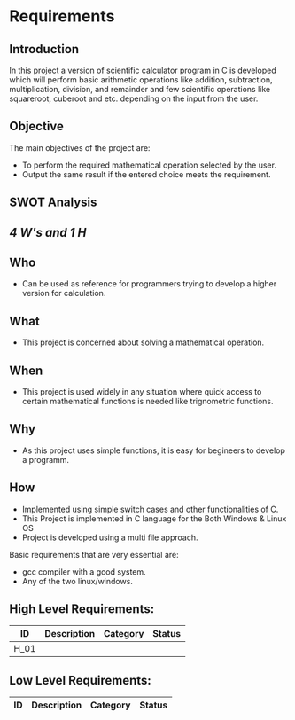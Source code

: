 # Requirements
## Introduction
In this project a version of scientific calculator program in C is developed which will perform basic arithmetic operations like addition, subtraction, multiplication, division, and remainder  and few scientific operations like squareroot, cuberoot and etc. depending on the input from the user.

## Objective
The main objectives of the project are:
* To perform the required mathematical operation selected by the user.
* Output the same result if the entered choice meets the requirement.

## SWOT Analysis

## ***4 W's and 1 H***
## Who
- Can be used as reference for programmers trying to develop a  higher version for calculation.
## What
- This project is concerned about solving a mathematical operation.
## When 
- This project is used widely in any situation where quick access to certain mathematical functions is needed like trignometric functions.
## Why
- As this project uses simple functions, it is easy for begineers to develop a programm.
## How
- Implemented using simple switch cases and other functionalities of C.
- This Project is implemented in C language for the Both Windows & Linux OS
- Project is developed using a multi file approach.


Basic requirements that are very essential are:
* gcc compiler with a good system.
* Any of the two linux/windows.

## High Level Requirements:
|ID|Description|Category|Status|
|-------|-------|-------|-------|
|H_01|


## Low Level Requirements:
|ID|Description|Category|Status|
|-------|-------|-------|-------|






  

